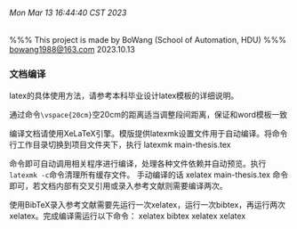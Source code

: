 ###### Mon Mar 13 16:44:40 CST 2023

%%% This project is made by BoWang (School of Automation, HDU)
%%%  bowang1988@163.com    2023.10.13


### 文档编译
latex的具体使用方法，请参考本科毕业设计latex模板的详细说明。

通过命令`\vspace{20cm}`空20cm的距离适当调整段间距离，保证和word模板一致

编译文档请使用XeLaTeX引擎。模版提供latexmk设置文件用于自动编译。将命令行工作目录切换到项目文件夹下，执行
latexmk main-thesis.tex

命令即可自动调用相关程序进行编译，处理各种文件依赖并自动预览。执行`latexmk -c`命令清理所有缓存文件。
手动编译的话 
xelatex main-thesis.tex
命令即可，若文档内部有交叉引用或录入参考文献则需要编译两次。

使用BibTeX录入参考文献需要先运行一次xelatex，运行一次bibtex，再运行两次xelatex。完成编译需运行以下命令：
xelatex bibtex xelatex xelatex

